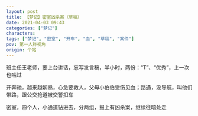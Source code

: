 ```yaml
---
layout: post
title: 【梦记】密室凶杀案（草稿）
date: 2021-04-03 09:43
categories: ["梦记"]
characters: 
tags: ["梦记", "密室", "开车", "血", "草稿", "案件"]
pov: 第一人称视角
origin: 个站
---
```


班主任王老师，要上台讲话，忘写发言稿，半小时，两份：“T”、“优秀”，上一次也咕过

开奔驰，越来越娴熟，心急要救人，父母小伯伯受伤见血；路遇，没导航，叫他们带路，跟公交抢道被交警扣车

密室，四个人，小通道钻进去，分两组，报上有凶杀案，继续往暗处走
